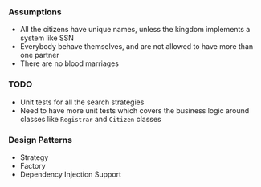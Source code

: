 ### Assumptions
   - All the citizens have unique names, unless the kingdom implements a system like SSN
   - Everybody behave themselves, and are not allowed to have more than one partner
   - There are no blood marriages

### TODO
   - Unit tests for all the search strategies
   - Need to have more unit tests which covers the business logic around classes like `Registrar` and `Citizen` classes

### Design Patterns
   - Strategy
   - Factory
   - Dependency Injection Support





